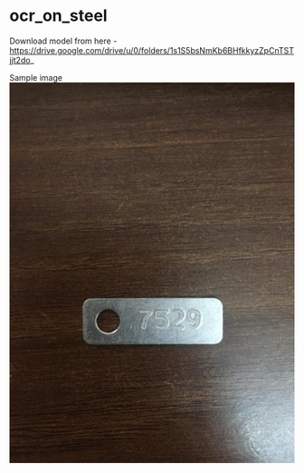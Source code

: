 # ocr_on_steel
Download model from here - https://drive.google.com/drive/u/0/folders/1s1S5bsNmKb6BHfkkyzZpCnTSTjjt2do_

Sample image
![alt text](a.jpeg)

